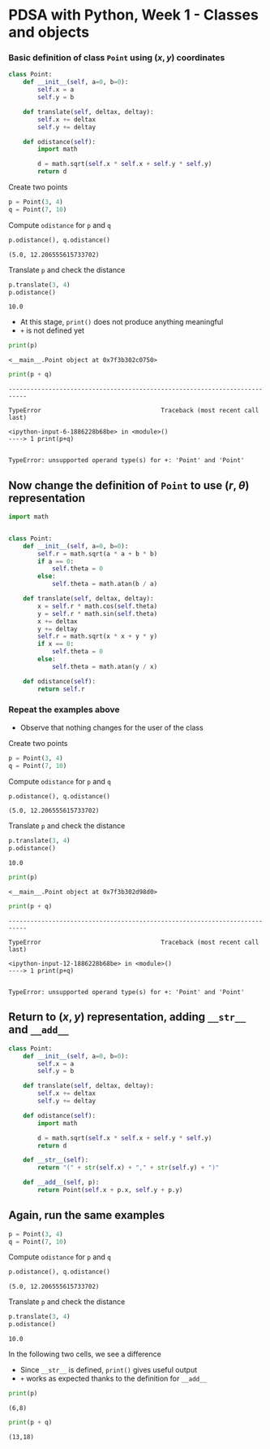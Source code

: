 # PDSA with Python, Week 1 - Classes and objects

### Basic definition of class `Point` using $(x,y)$ coordinates


```python
class Point:
    def __init__(self, a=0, b=0):
        self.x = a
        self.y = b

    def translate(self, deltax, deltay):
        self.x += deltax
        self.y += deltay

    def odistance(self):
        import math

        d = math.sqrt(self.x * self.x + self.y * self.y)
        return d
```

Create two points


```python
p = Point(3, 4)
q = Point(7, 10)
```

Compute `odistance` for `p` and `q`


```python
p.odistance(), q.odistance()
```




    (5.0, 12.206555615733702)



Translate `p` and check the distance


```python
p.translate(3, 4)
p.odistance()
```




    10.0



* At this stage, `print()` does not produce anything meaningful
* `+` is not defined yet


```python
print(p)
```

    <__main__.Point object at 0x7f3b302c0750>



```python
print(p + q)
```


    ---------------------------------------------------------------------------

    TypeError                                 Traceback (most recent call last)

    <ipython-input-6-1886228b68be> in <module>()
    ----> 1 print(p+q)
    

    TypeError: unsupported operand type(s) for +: 'Point' and 'Point'


## Now change the definition of `Point` to use $(r,\theta)$ representation


```python
import math


class Point:
    def __init__(self, a=0, b=0):
        self.r = math.sqrt(a * a + b * b)
        if a == 0:
            self.theta = 0
        else:
            self.theta = math.atan(b / a)

    def translate(self, deltax, deltay):
        x = self.r * math.cos(self.theta)
        y = self.r * math.sin(self.theta)
        x += deltax
        y += deltay
        self.r = math.sqrt(x * x + y * y)
        if x == 0:
            self.theta = 0
        else:
            self.theta = math.atan(y / x)

    def odistance(self):
        return self.r
```

### Repeat the examples above
* Observe that nothing changes for the user of the class

Create two points


```python
p = Point(3, 4)
q = Point(7, 10)
```

Compute `odistance` for `p` and `q`


```python
p.odistance(), q.odistance()
```




    (5.0, 12.206555615733702)



Translate `p` and check the distance


```python
p.translate(3, 4)
p.odistance()
```




    10.0




```python
print(p)
```

    <__main__.Point object at 0x7f3b302d98d0>



```python
print(p + q)
```


    ---------------------------------------------------------------------------

    TypeError                                 Traceback (most recent call last)

    <ipython-input-12-1886228b68be> in <module>()
    ----> 1 print(p+q)
    

    TypeError: unsupported operand type(s) for +: 'Point' and 'Point'


## Return to $(x,y)$ representation, adding `__str__` and `__add__`


```python
class Point:
    def __init__(self, a=0, b=0):
        self.x = a
        self.y = b

    def translate(self, deltax, deltay):
        self.x += deltax
        self.y += deltay

    def odistance(self):
        import math

        d = math.sqrt(self.x * self.x + self.y * self.y)
        return d

    def __str__(self):
        return "(" + str(self.x) + "," + str(self.y) + ")"

    def __add__(self, p):
        return Point(self.x + p.x, self.y + p.y)
```

## Again, run the same examples


```python
p = Point(3, 4)
q = Point(7, 10)
```

Compute `odistance` for `p` and `q`


```python
p.odistance(), q.odistance()
```




    (5.0, 12.206555615733702)



Translate `p` and check the distance


```python
p.translate(3, 4)
p.odistance()
```




    10.0



In the following two cells, we see a difference
* Since `__str__` is defined, `print()` gives useful output
* `+` works as expected thanks to the definition for `__add__`




```python
print(p)
```

    (6,8)



```python
print(p + q)
```

    (13,18)

